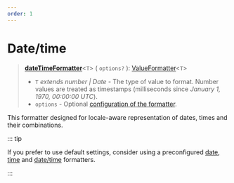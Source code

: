 ```yaml
---
order: 1
---
```


# Date/time <Badge type="info" text="@localizer/format-datetime" />

> **[dateTimeFormatter](../../api/_localizer/format-datetime/dateTimeFormatter/index.md)**<`T`> ( `options?` ): [ValueFormatter](../index.md#valueformatter-t)<`T`>
>
> - `T` _extends number | Date_ - The type of value to format. Number values are treated as timestamps (milliseconds since _January 1, 1970, 00:00:00 UTC_).
> - `options` - Optional [configuration of the formatter](./options/index.md).

This formatter designed for locale-aware representation of dates, times and their combinations.

::: tip

If you prefer to use default settings, consider using a preconfigured [date](../preconfigured-formatters/dates-and-times/date.md), [time](../preconfigured-formatters/dates-and-times/time.md) and [date/time](../preconfigured-formatters/dates-and-times/date-time.md) formatters.

:::
